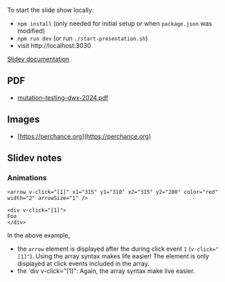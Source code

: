 To start the slide show locally:

- `npm install` (only needed for initial setup or when `package.json` was modified)
- `npm run dev` (or run `./start-presentation.sh`)
- visit http://localhost:3030

[Slidev documentation](https://sli.dev/)

## PDF

- [mutation-testing-dwx-2024.pdf](./mutation-testing-dwx-2024.pdf)

## Images

- [https://perchance.org](https://perchance.org)

## Slidev notes

### Animations

```
<arrow v-click="[1]" x1="315" y1="310" x2="315" y2="280" color="red" width="2" arrowSize="1" />

<div v-click="[1]">
Foo
</div>
```

In the above example, 

- the `arrow` element is displayed after the during click event `1` (`v-click="[1]"`). Using the array syntax makes life easier! The element is only displayed at click events included in the array.
- the `div v-click="[1]": Again, the array syntax make live easier.